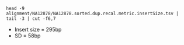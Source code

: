 ```
head -9  alignment/NA12878/NA12878.sorted.dup.recal.metric.insertSize.tsv | tail -3 | cut -f6,7
```
  
  - Insert size = 295bp
  - SD = 58bp


